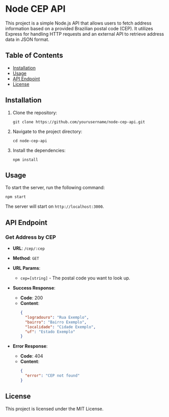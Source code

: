 # Node CEP API

This project is a simple Node.js API that allows users to fetch address information based on a provided Brazilian postal code (CEP). It utilizes Express for handling HTTP requests and an external API to retrieve address data in JSON format.

## Table of Contents

- [Installation](#installation)
- [Usage](#usage)
- [API Endpoint](#api-endpoint)
- [License](#license)

## Installation

1. Clone the repository:
   ```
   git clone https://github.com/yourusername/node-cep-api.git
   ```

2. Navigate to the project directory:
   ```
   cd node-cep-api
   ```

3. Install the dependencies:
   ```
   npm install
   ```

## Usage

To start the server, run the following command:
```
npm start
```

The server will start on `http://localhost:3000`.

## API Endpoint

### Get Address by CEP

- **URL**: `/cep/:cep`
- **Method**: `GET`
- **URL Params**: 
  - `cep=[string]` - The postal code you want to look up.

- **Success Response**:
  - **Code**: 200
  - **Content**: 
    ```json
    {
      "logradouro": "Rua Exemplo",
      "bairro": "Bairro Exemplo",
      "localidade": "Cidade Exemplo",
      "uf": "Estado Exemplo"
    }
    ```

- **Error Response**:
  - **Code**: 404
  - **Content**: 
    ```json
    {
      "error": "CEP not found"
    }
    ```

## License

This project is licensed under the MIT License.